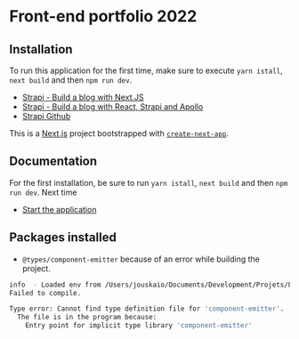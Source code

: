 # Front-end portfolio 2022

## Installation

To run this application for the first time, make sure to execute `yarn istall`, `next build` and then `npm run dev`.

- [Strapi - Build a blog with Next.JS](https://strapi.io/blog/build-a-blog-with-next-react-js-strapi)
- [Strapi - Build a blog with React, Strapi and Apollo](https://strapi.io/blog/build-a-blog-with-react-strapi-and-apollo)
- [Strapi Github](https://github.com/vercel/next.js/tree/canary/examples/cms-strapi)

This is a [Next.js](https://nextjs.org/) project bootstrapped with [`create-next-app`](https://github.com/vercel/next.js/tree/canary/packages/create-next-app).

## Documentation

For the first installation, be sure to run `yarn istall`, `next build` and then `npm run dev`. Next time

- [Start the application](./documentation/NEXT-commands.md)

## Packages installed

- `@types/component-emitter` because of an error while building the project.
``` bash
info  - Loaded env from /Users/jouskaio/Documents/Development/Projets/Portfolio/Jouskaio-Front/.env
Failed to compile.

Type error: Cannot find type definition file for 'component-emitter'.
  The file is in the program because:
    Entry point for implicit type library 'component-emitter'

```


